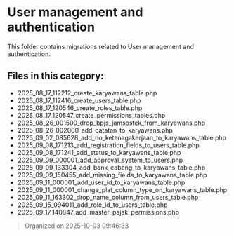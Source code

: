 # User management and authentication

This folder contains migrations related to User management and authentication.

## Files in this category:
- 2025_08_17_112212_create_karyawans_table.php
- 2025_08_17_112416_create_users_table.php
- 2025_08_17_120546_create_roles_table.php
- 2025_08_17_120547_create_permissions_tables.php
- 2025_08_26_001500_drop_bpjs_jamsostek_from_karyawans.php
- 2025_08_26_002000_add_catatan_to_karyawans.php
- 2025_09_02_085628_add_no_ketenagakerjaan_to_karyawans_table.php
- 2025_09_08_171213_add_registration_fields_to_users_table.php
- 2025_09_08_171241_add_status_to_karyawans_table.php
- 2025_09_09_000001_add_approval_system_to_users.php
- 2025_09_09_133304_add_bank_cabang_to_karyawans_table.php
- 2025_09_09_150455_add_missing_fields_to_karyawans_table.php
- 2025_09_11_000001_add_user_id_to_karyawans_table.php
- 2025_09_11_000001_change_plat_column_type_on_karyawans_table.php
- 2025_09_11_163302_drop_name_column_from_users_table.php
- 2025_09_15_094011_add_role_id_to_users_table.php
- 2025_09_17_140847_add_master_pajak_permissions.php

> Organized on 2025-10-03 09:46:33
